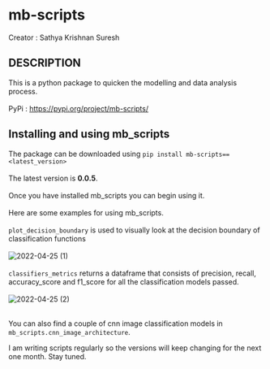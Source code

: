 # mb-scripts
Creator : Sathya Krishnan Suresh<br>
## DESCRIPTION
This is a python package to quicken the modelling and data analysis process.<br><br>
PyPi : https://pypi.org/project/mb-scripts/

## Installing and using mb_scripts
The package can be downloaded using `pip install mb-scripts==<latest_version>`<br><br>
The latest version is **0.0.5**.<br><br>
Once you have installed mb_scripts you can begin using it.<br><br> Here are some examples for using mb_scripts.<br><br>
`plot_decision_boundary` is used to visually look at the decision boundary of classification functions<br><br>
![2022-04-25 (1)](https://user-images.githubusercontent.com/86184014/165075925-daa9cdf5-cbe0-41fe-85fa-39395d4cf027.png)<br><br>
`classifiers_metrics` returns a dataframe that consists of precision, recall, accuracy_score and f1_score for all the classification models passed.<br><br>
![2022-04-25 (2)](https://user-images.githubusercontent.com/86184014/165077324-b64aeb9f-170e-4630-a17e-5a0a9174a79e.png)<br><br>

You can also find a couple of cnn image classification models in `mb_scripts.cnn_image_architecture`.<br>

I am writing scripts regularly so the versions will keep changing for the next one month. Stay tuned.
